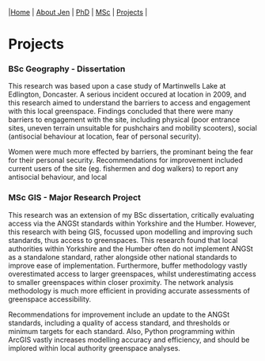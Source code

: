 |[Home](index.md)    | [About Jen](AboutJen.md) |   [PhD](PhD.md)  | [MSc](MSc.md)    | [Projects](Projects.md)  | 

# Projects

### BSc Geography - Dissertation

This research was based upon a case study of Martinwells Lake at Edlington, Doncaster. A serious incident occured at location in 2009,
and this research aimed to understand the barriers to access and engagement with this local greenspace. Findings concluded that there were
many barriers to engagement with the site, including physical (poor entrance sites, uneven terrain unsuitable for pushchairs and mobility scooters), 
social (antisocial behaviour at location, fear of personal security). 

Women were much more effected by barriers, the prominant being the fear for their personal security. Recommendations for improvement included current users of the site
(eg. fishermen and dog walkers) to report any antisocial behaviour, and local 

### MSc GIS - Major Research Project

This research was an extension of my BSc dissertation, critically evaluating access via the ANGSt standards within Yorkshire and the Humber. However, this research with being GIS, focussed upon modelling and improving such standards, thus access to greenspaces. This research found that local authorities within Yorkshire and the Humber often do not implement ANGSt as a standalone standard, rather alongside other national standards to improve ease of implementation. Furthermore, buffer methodology vastly overestimated access to larger greenspaces, whilst underestimating access to smaller greenspaces within closer proximity. The network analysis methodology is much more efficient in providing accurate assessments of greenspace accessibility.

Recommendations for improvement include an update to the ANGSt standards, including a quality of access standard, and thresholds or minimum targets
for each standard. Also, Python programming within ArcGIS vastly increases modelling accuracy and efficiency, and should be implored within
local authority greenspace analyses. 
